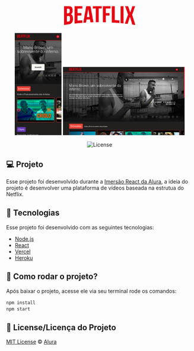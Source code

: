 
<p align="center">
  <img alt="Logo do projeto" width="200px" src="https://github.com/ManuelMolina02/beatflix/blob/master/src/assets/img/logo.png" />
</p>

<p align="center">
    <img alt="Tela inicial da aplicação mobile" width="25%"" src="https://github.com/ManuelMolina02/beatflix/blob/master/src/assets/img/phone1.png" />
  
  <img alt="Tela inicial da aplicação web" width="65%" src="https://github.com/ManuelMolina02/beatflix/blob/master/src/assets/img/home01.png" />
</p>
<p align="center">
 <img alt="License" src="https://img.shields.io/static/v1?label=license&message=MIT&color=7159c1&labelColor=000000">
</p>

## 💻 Projeto

Esse projeto foi desenvolvido durante a [Imersão React da Alura](https://www.alura.com.br/imersao-react/), a ideia do projeto é desenvolver uma plataforma de vídeos baseada na estrutua do Netflix.

 ## 🚀 Tecnologias

Esse projeto foi desenvolvido com as seguintes tecnologias:

- [Node.js](https://nodejs.org/en/)
- [React](https://reactjs.org)
- [Vercel](https://vercel.com/)
- [Heroku](https://www.heroku.com/)



## 🤔 Como rodar o projeto?

Após baixar o projeto, acesse ele via seu terminal rode os comandos:

```sh
npm install
npm start
```


## :memo: License/Licença do Projeto
[MIT License](./LICENSE) © [Alura](http://alura.com.br/)





